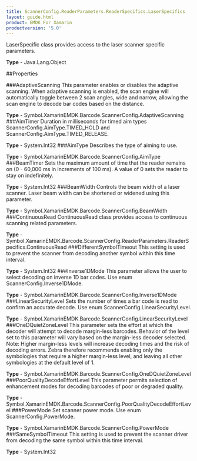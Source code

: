 ```yaml
---
title: ScannerConfig.ReaderParameters.ReaderSpecifics.LaserSpecifics
layout: guide.html 
product: EMDK For Xamarin 
productversion: '5.0' 
---
```

LaserSpecific class provides access to the laser scanner specific parameters.

**Type** - Java.Lang.Object

##Properties

###AdaptiveScanning
This parameter enables or disables the adaptive scanning. When adaptive scanning is enabled, the scan engine will automatically toggle between 2 scan angles, wide and narrow, allowing the scan engine to decode bar codes based on the distance.

**Type** - Symbol.XamarinEMDK.Barcode.ScannerConfig.AdaptiveScanning
###AimTimer
Duration in milliseconds for timed aim types ScannerConfig.AimType.TIMED_HOLD and ScannerConfig.AimType.TIMED_RELEASE.

**Type** - System.Int32
###AimType
Describes the type of aiming to use.

**Type** - Symbol.XamarinEMDK.Barcode.ScannerConfig.AimType
###BeamTimer
Sets the maximum amount of time that the reader remains on (0 - 60,000 ms in increments of 100 ms). A value of 0 sets the reader to stay on indefinitely.

**Type** - System.Int32
###BeamWidth
Controls the beam width of a laser scanner. Laser beam width can be shortened or widened using this parameter.

**Type** - Symbol.XamarinEMDK.Barcode.ScannerConfig.BeamWidth
###ContinuousRead
ContinuousRead class provides access to continuous scanning related parameters.

**Type** - Symbol.XamarinEMDK.Barcode.ScannerConfig.ReaderParameters.ReaderSpecifics.ContinuousRead
###DifferentSymbolTimeout
This setting is used to prevent the scanner from decoding another symbol within this time interval.

**Type** - System.Int32
###Inverse1DMode
This parameter allows the user to select decoding on inverse 1D bar codes. Use enum ScannerConfig.Inverse1DMode.

**Type** - Symbol.XamarinEMDK.Barcode.ScannerConfig.Inverse1DMode
###LinearSecurityLevel
Sets the number of times a bar code is read to confirm an accurate decode. Use enum ScannerConfig.LinearSecurityLevel.

**Type** - Symbol.XamarinEMDK.Barcode.ScannerConfig.LinearSecurityLevel
###OneDQuietZoneLevel
This parameter sets the effort at which the decoder will attempt to decode margin-less barcodes. Behavior of the level set to this parameter will vary based on the margin-less decoder selected. Note: Higher margin-less levels will increase decoding times and the risk of decoding errors. Zebra therefore recommends enabling only the symbologies that require a higher margin-less level, and leaving all other symbologies at the default level of 1.

**Type** - Symbol.XamarinEMDK.Barcode.ScannerConfig.OneDQuietZoneLevel
###PoorQualityDecodeEffortLevel
This parameter permits selection of enhancement modes for decoding barcodes of poor or degraded quality. 

**Type** - Symbol.XamarinEMDK.Barcode.ScannerConfig.PoorQualityDecodeEffortLevel
###PowerMode
Set scanner power mode. Use enum ScannerConfig.PowerMode.

**Type** - Symbol.XamarinEMDK.Barcode.ScannerConfig.PowerMode
###SameSymbolTimeout
This setting is used to prevent the scanner driver from decoding the same symbol within this time interval.

**Type** - System.Int32


